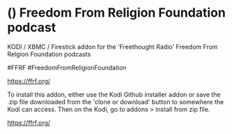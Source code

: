 () Freedom From Religion Foundation podcast<br>
=============================

KODI / XBMC / Firestick addon for the 'Freethought Radio' Freedom From Relgion Foundation podcasts

#FFRF
#FreedomFromReligionFoundation

https://ffrf.org/

To install this addon, either use the Kodi Github installer addon or save the .zip file downloaded from the 'clone or download' button to somewhere the Kodi can access. Then on the Kodi, go to addons > install from zip file.

<a href="http://thewashingtonstandard.com/wp-content/uploads/2016/02/FFR.jpg">https://ffrf.org/</a>
